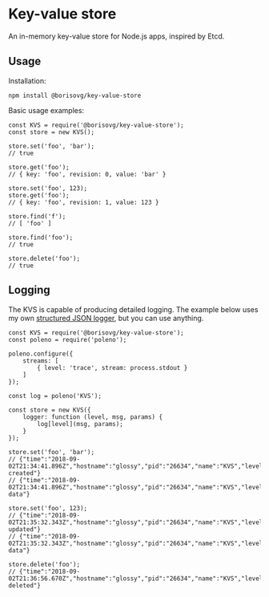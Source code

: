# Key-value store

An in-memory key-value store for Node.js apps, inspired by Etcd.

## Usage

Installation:

```
npm install @borisovg/key-value-store
```

Basic usage examples:

```
const KVS = require('@borisovg/key-value-store');
const store = new KVS();

store.set('foo', 'bar');
// true

store.get('foo');
// { key: 'foo', revision: 0, value: 'bar' }

store.set('foo', 123);
store.get('foo');
// { key: 'foo', revision: 1, value: 123 }

store.find('f');
// [ 'foo' ]

store.find('foo');
// true

store.delete('foo');
// true
```

## Logging

The KVS is capable of producing detailed logging.
The example below uses my own [structured JSON logger](https://github.com/borisovg/poleno), but you can use anything.

```
const KVS = require('@borisovg/key-value-store');
const poleno = require('poleno');

poleno.configure({
    streams: [
        { level: 'trace', stream: process.stdout }
    ]
});

const log = poleno('KVS');

const store = new KVS({
    logger: function (level, msg, params) {
        log[level](msg, params);
    }
});

store.set('foo', 'bar');
// {"time":"2018-09-02T21:34:41.896Z","hostname":"glossy","pid":"26634","name":"KVS","level":"debug","key":"foo","revision":0,"msg":"Record created"}
// {"time":"2018-09-02T21:34:41.896Z","hostname":"glossy","pid":"26634","name":"KVS","level":"trace","key":"foo","data":"bar","revision":0,"msg":"Record data"}

store.set('foo', 123);
// {"time":"2018-09-02T21:35:32.343Z","hostname":"glossy","pid":"26634","name":"KVS","level":"debug","key":"foo","revision":1,"msg":"Record updated"}
// {"time":"2018-09-02T21:35:32.343Z","hostname":"glossy","pid":"26634","name":"KVS","level":"trace","key":"foo","data":123,"revision":1,"msg":"Record data"}

store.delete('foo');
// {"time":"2018-09-02T21:36:56.670Z","hostname":"glossy","pid":"26634","name":"KVS","level":"debug","key":"foo","msg":"Record deleted"}
```

